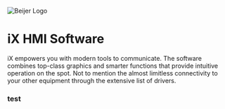 ![Beijer Logo](https://mb.cision.com/Public/668/logo/80ef19c951201062_org.jpg)

# iX HMI Software
iX empowers you with modern tools to communicate. The software combines top-class graphics and smarter functions that provide intuitive operation on the spot. Not to mention the almost limitless connectivity to your other equipment through the extensive list of drivers.

### test
